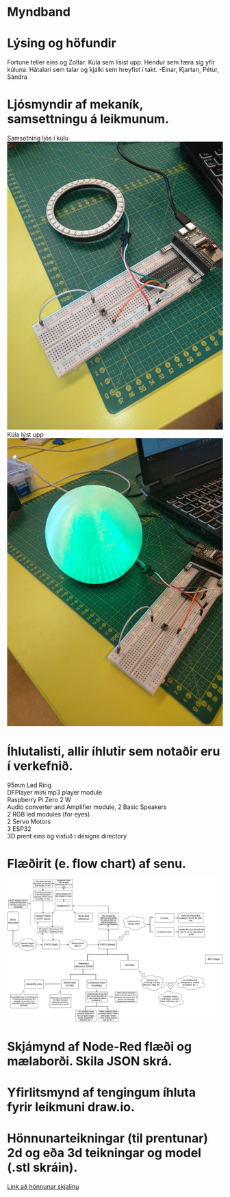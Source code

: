 # Myndband

# Lýsing og höfundir
Fortune teller eins og Zoltar. Kúla sem lísist upp. Hendur sem færa sig yfir kúluna. Hátalari sem talar og kjálki sem hreyfist í takt.
-Einar, Kjartan, Pétur, Sandra

# Ljósmyndir af mekaník, samsettningu á leikmunum.
Samsetning ljós í kúlu 
<br>
<img src="/images/IMG_20250516_120430.jpg"></img>
<br>
Kúla lýst upp
<br>
<img src="/images/IMG_20250516_120504.jpg"></img>

# Íhlutalisti, allir íhlutir sem notaðir eru í verkefnið.
95mm Led Ring
<br>
DFPlayer mini mp3 player module
<br>
Raspberry Pi Zero 2 W
<br>
Audio converter and Amplifier module,
2 Basic Speakers
<br>
2 RGB led modules (for eyes)
<br>
2 Servo Motors
<br>
3 ESP32
<br>
3D prent eins og vistuð í designs directory
# Flæðirit (e. flow chart) af senu.
<img src="/designs/Half_finished_flowchart.drawio.png"></img>
# Skjámynd af Node-Red flæði og mælaborði. Skila JSON skrá.

# Yfirlitsmynd af tengingum íhluta fyrir leikmuni draw.io.

# Hönnunarteikningar (til prentunar) 2d og eða 3d teikningar og model (.stl skráin).
[Link að hönnunar skjalinu](https://github.com/Hoovy00/VESM2/tree/main/designs)
